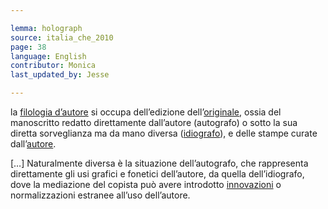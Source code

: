 ```yaml
---

lemma: holograph
source: italia_che_2010
page: 38
language: English
contributor: Monica
last_updated_by: Jesse

---
```


la [filologia d’autore](filologiaDAutore.html) si occupa dell’edizione dell’[originale](original.html), ossia del manoscritto redatto direttamente dall’autore (autografo) o sotto la sua diretta sorveglianza ma da mano diversa ([idiografo](idiograph.html)), e delle stampe curate dall’[autore](author.html).

[…] Naturalmente diversa è la situazione dell’autografo, che rappresenta direttamente gli usi grafici e fonetici dell’autore, da quella dell’idiografo, dove la mediazione del copista può avere introdotto [innovazioni](innovation.html) o normalizzazioni estranee all’uso dell’autore.
